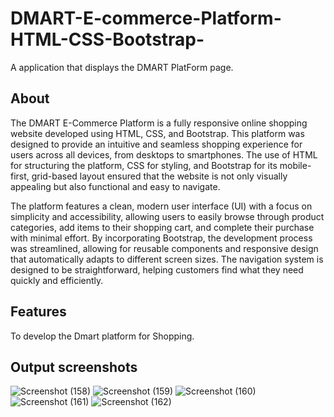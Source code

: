 # DMART-E-commerce-Platform-HTML-CSS-Bootstrap-
A application that displays the DMART PlatForm page.
## About
The DMART E-Commerce Platform is a fully responsive online shopping website developed using HTML, CSS, and Bootstrap. This platform was designed to provide an intuitive and seamless shopping experience for users across all devices, from desktops to smartphones. The use of HTML for structuring the platform, CSS for styling, and Bootstrap for its mobile-first, grid-based layout ensured that the website is not only visually appealing but also functional and easy to navigate.

The platform features a clean, modern user interface (UI) with a focus on simplicity and accessibility, allowing users to easily browse through product categories, add items to their shopping cart, and complete their purchase with minimal effort. By incorporating Bootstrap, the development process was streamlined, allowing for reusable components and responsive design that automatically adapts to different screen sizes. The navigation system is designed to be straightforward, helping customers find what they need quickly and efficiently.
## Features
To develop the Dmart platform for Shopping.
## Output screenshots
![Screenshot (158)](https://github.com/user-attachments/assets/f437dd17-0b3d-4611-8009-a54c0ce3b509)
![Screenshot (159)](https://github.com/user-attachments/assets/dfa08dcf-aa9c-4b1e-9ed8-f558eba15a8c)
![Screenshot (160)](https://github.com/user-attachments/assets/b757916d-979c-4d81-8218-97d6af94efcb)
![Screenshot (161)](https://github.com/user-attachments/assets/3325d4f7-a8c7-4356-aa43-64d7700bc76b)
![Screenshot (162)](https://github.com/user-attachments/assets/959e73f6-b509-411b-a67b-641d2bd44493)
